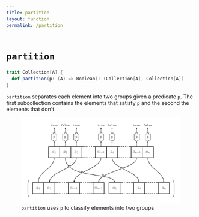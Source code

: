 ```yaml
---
title: partition
layout: function
permalink: /partition
---
```


# `partition`

~~~ scala
trait Collection[A] {
  def partition(p: (A) => Boolean): (Collection[A], Collection[A])
}
~~~

`partition` separates each element into two groups given a predicate `p`.
The first subcollection contains the elements that satisfy `p` and the second
the elements that don't.

<figure class="diagram">
  <img src="images/partition.svg" alt="partition function">
  <figcaption class="diagram-desc"><code>partition</code> uses <code>p</code> to classify elements into two groups</figcaption>
</figure>

